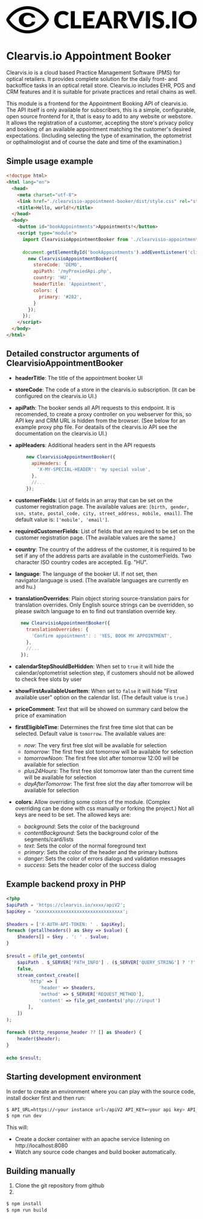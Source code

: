 <img src="https://raw.githubusercontent.com/clearvis-io/clearvisio-appointment-booker/main/logoDark.png">

# Clearvis.io Appointment Booker
Clearvis.io is a cloud based Practice Management Software (PMS) for optical retailers. It provides complete solution for the daily front- and backoffice tasks in an optical retail store. Clearvis.io includes EHR, POS and CRM features and it is suitable for private practices and retail chains as well.

This module is a frontend for the Appointment Booking API of clearvis.io. The API itself is only available for subscribers, this is a simple, configurable, open source frontend for it, that is easy to add to any website or webstore. It allows the registration of a customer, accepting the store's privacy policy and booking of an available appointment matching the customer's desired expectations. (Including selecting the type of examination, the optometrist or opthalmologist and of course the date and time of the examination.)

## Simple usage example
```html
<!doctype html>
<html lang="en">
  <head>
    <meta charset="utf-8">
    <link href="./clearvisio-appointment-booker/dist/style.css" rel="stylesheet">
    <title>Hello, world!</title>
  </head>
  <body>
    <button id="bookAppointments">Appointments!</button>
    <script type="module">
      import ClearvisioAppointmentBooker from './clearvisio-appointment-booker/dist/index.js';

      document.getElementById('bookAppointments').addEventListener('click', () => {
        new ClearvisioAppointmentBooker({
          storeCode: 'DEMO',
          apiPath: '/myProxiedApi.php',
          country: 'HU',
          headerTitle: 'Appointment',
          colors: {
            primary: '#282',
          }
        });
      });
    </script>
  </body>
</html>
```

## Detailed constructor arguments of ClearvisioAppointmentBooker
* **headerTitle**: The title of the appointment booker UI
* **storeCode**: The code of a store in the clearvis.io subscription. (It can be configured on the clearvis.io UI.)
* **apiPath**: The booker sends all API requests to this endpoint. It is recomended, to create a proxy controller on you webserver for this, so API key and CRM URL is hidden from the browser. (See below for an example proxy php file. For deatails of the clearvis.io API see the documentation on the clearvis.io UI.)
* **apiHeaders**: Additional headers sent in the API requests
  ```js
      new ClearvisioAppointmentBooker({
        apiHeaders: {
          'X-MY-SPECIAL-HEADER': 'my special value',
        },
        //...
      });
  ```
* **customerFields**: List of fields in an array that can be set on the customer registration page. The available values are: `[birth, gender, ssn, state, postal_code, city, street_address, mobile, email]`. The default value is: `['mobile', 'email']`.
* **requiredCustomerFields**: List of fields that are required to be set on the customer registration page. (The available values are the same.)
* **country**: The country of the address of the customer, it is required to be set if any of the address parts are available in the customerFields. Two character ISO country codes are accepted. Eg. "HU".
* **language**: The language of the booker UI. If not set, then navigator.language is used. (The available languages are currently en and hu.)
* **translationOverrides**: Plain object storing source-translation pairs for translation overrides. Only English source strings can be overridden, so please switch language to en to find out translation override key.
  ```js
    new ClearvisioAppointmentBooker({
      translationOverrides: {
        'Confirm appointment': : 'YES, BOOK MY APPOINTMENT',
      },
      //...
    });
  ```

* **calendarStepShouldBeHidden**: When set to `true` it will hide the calendar/optometrist selection step, if customers should not be allowed to check free slots by user
* **showFirstAvailableUserItem**: When set to `false` it will hide "First available user" option on the calendar list. (The default value is `true`.)
* **priceComment**: Text that will be showed on summary card below the price of examination
* **firstEligibleTime**: Determines the first free time slot that can be selected. Default value is `tomorrow`. The available values are:
  * *now*: The very first free slot will be available for selection
  * *tomorrow*: The first free slot tomorrow will be available for selection
  * *tomorrowNoon*: The first free slot after tomorrow 12:00 will be available for selection
  * *plus24Hours*: The first free slot tomorrow later than the current time will be available for selection
  * *dayAfterTomorrow*: The first free slot the day after tomorrow will be available for selection
* **colors**: Allow overriding some colors of the module. (Complex overriding can be done with css manually or forking the project.) Not all keys are need to be set. The allowed keys are:
  * *background*: Sets the color of the background
  * *contentBackground*: Sets the background color of the segments/card/lists
  * *text*: Sets the color of the normal foreground text
  * *primary*: Sets the color of the header and the primary buttons
  * *danger*: Sets the color of errors dialogs and validation messages
  * *success*: Sets the header color of the success dialog

## Example backend proxy in PHP
```php
<?php
$apiPath = 'https://clearvis.io/xxxx/apiV2';
$apiKey = 'xxxxxxxxxxxxxxxxxxxxxxxxxxxxxxxx';

$headers = ['X-AUTH-API-TOKEN: ' . $apiKey];
foreach (getallheaders() as $key => $value) {
    $headers[] = $key . ': ' . $value;
}

$result = @file_get_contents(
    $apiPath . $_SERVER['PATH_INFO'] . ($_SERVER['QUERY_STRING'] ? '?' . $_SERVER['QUERY_STRING'] : ''),
    false,
    stream_context_create([
        'http' => [
            'header' => $headers,
            'method' => $_SERVER['REQUEST_METHOD'],
            'content' => file_get_contents('php://input')
        ],
    ])
);

foreach ($http_response_header ?? [] as $header) {
    header($header);
}

echo $result;
```
## Starting development environment

In order to create an environment where you can play with the source code, install docker first and then run:
```bash
$ API_URL=https://<your instance url>/apiV2 API_KEY=<your api key> API_STORE_CODE=<your store code> docker-compose up -d
$ npm run dev
```

This will:
 * Create a docker container with an apache service listening on http://localhost:8080
 * Watch any source code changes and build booker automatically.

## Building manually
1. Clone the git repository from github
2.
```bash
$ npm install
$ npm run build
```
